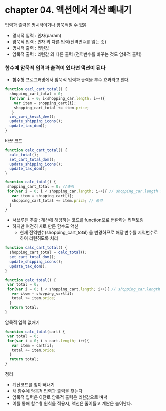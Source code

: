 
# chapter 04. 액션에서 계산 빼내기 
입력과 출력은 명시적이거나 암묵적일 수 있음
- 명시적 입력 : 인자(param) 
- 암묵적 입력 : 인자 외 다른 입력(전역변수를 읽는 것) 
- 명시적 출력 : 리턴값 
- 암묵적 출력 : 리턴값 외 다른 출력 (전역변수를 바꾸는 것도 암묵적 출력)

### 함수에 암묵적 입력과 출력이 있다면 액션이 된다 
- 함수형 프로그래밍에서 암묵적 입력과 출력을 부수 효과라고 한다. 

```js
function cacl_cart_total() {
  shopping_cart_total = 0;
  for(var i = 0; i<shopping_car.length; i++){
    var item = shopping_cart[i];
    shopping_cart_total += item.price;
   }
  set_cart_total_dom();
  update_shipping_icons();
  update_tax_dom();
}
```

바꾼 코드 
```js 
function calc_cart_total() {
  calc_total();
  set_cart_total_dom();
  update_shipping_icons();
  update_tax_dom();
}

function calc_total() {
 shopping_cart_total = 0; //출력
 for(var i = 0; i < shopping_car.length; i++){ // shopping_car.length 입력
   var item = shopping_cart[i];
   shopping_cart_total += item.price; // 출력 
  }
}
```

- 서브루틴 추출 : 계산에 해당하는 코드를 function으로 변환하는 리팩토링 
- 하지만 여전히 새로 만든 함수도 액션 
  - 현재 전역변수(shopping_cart_total) 을 변경하므로 해당 변수를 지역변수로 하여 리턴하도록 처리 

```js
function calc_cart_total() {
  shopping_cart_total = calc_total();
  set_cart_total_dom();
  update_shipping_icons();
  update_tax_dom();
}

function calc_total() {
 var total = 0; 
 for(var i = 0; i < shopping_cart.length; i++){ // shopping_car.length 암묵적 입력
   var item = shopping_cart[i];
   total += item.price; 
  }
  return total; 
}
```

암묵적 입력 없애기 
```js 
function calc_total(cart) {
 var total = 0; 
 for(var i = 0; i < cart.length; i++){ 
   var item = cart[i];
   total += item.price; 
  }
  return total; 
}
```

정리 
- 계산코드를 찾아 빼내기
- 새 함수에 암묵적 입력과 출력을 찾는다. 
- 암묵적 입력은 이잔로 암묵적 출력은 리턴값으로 벼녁 
- 이를 통해 함수형 원칙을 적용시, 액션은 줄어들고 계싼은 늘어난다. 
